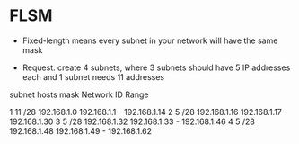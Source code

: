 # FLSM

- Fixed-length means every subnet in your network will have the same mask

- Request: create 4 subnets, where 3 subnets should have 5 IP addresses each and 1 subnet needs 11 addresses

subnet 		hosts	  mask 		Network ID 		Range

1			11		  /28		192.168.1.0		192.168.1.1 - 192.168.1.14
2			5		  /28		192.168.1.16	192.168.1.17 - 192.168.1.30
3			5		  /28		192.168.1.32	192.168.1.33 - 192.168.1.46
4			5		  /28		192.168.1.48	192.168.1.49 - 192.168.1.62

